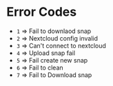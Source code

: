 # Error Codes

- `1` => Fail to downlaod snap
- `2` => Nextcloud config invalid
- `3` => Can't connect to nextcloud
- `4` => Upload snap fail
- `5` => Fail create new snap
- `6` => Fail to clean
- `7` => Fail to Download snap